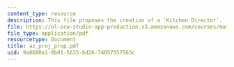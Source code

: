 ```yaml
---
content_type: resource
description: This file proposes the creation of a 'Kitchen Director'.
file: https://ol-ocw-studio-app-production.s3.amazonaws.com/courses/mas-961-ambient-intelligence-spring-2005/9a8680a18b015635bd2674057557563c_az_proj_prop.pdf
file_type: application/pdf
resourcetype: Document
title: az_proj_prop.pdf
uid: 9a8680a1-8b01-5635-bd26-74057557563c
---
```

